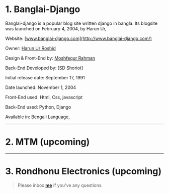 # 1. Banglai-Django 

Banglai-django is a popular blog site written django in bangla.
Its blogsite was launched on February 4, 2004, by Harun Ur,

Website: [www.banglai-django.com](http://www.banglai-django.com/)

Owner: [Harun Ur Roshid]()

Design & Front-End by: [Moshfequr Rahman]() 

Back-End Developed by: [SD Shoriot]

Initial release date: September 17, 1991

Date launched: November 1, 2004

Front-End used:  Html, Css, javascript

Back-End used: Python, Django


Available in: Bengali Language,

---


# 2. MTM (upcoming)


---

# 3. Rondhonu Electronics (upcoming)


> Please inbox **[me](https://www.facebook.com/shoriot)** if you've any questions.
